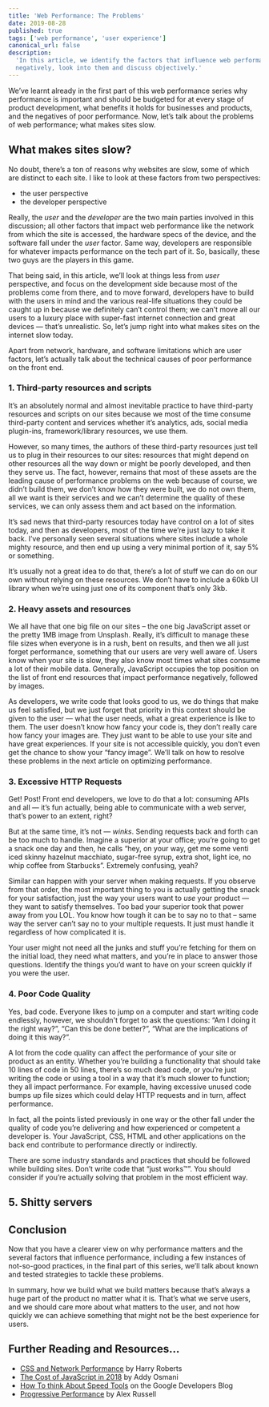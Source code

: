 ```yaml
---
title: 'Web Performance: The Problems'
date: 2019-08-28
published: true
tags: ['web performance', 'user experience']
canonical_url: false
description:
  'In this article, we identify the factors that influence web performance
  negatively, look into them and discuss objectively.'
---
```


We’ve learnt already in the first part of this web performance series why
performance is important and should be budgeted for at every stage of product
development, what benefits it holds for businesses and products, and the
negatives of poor performance. Now, let’s talk about the problems of web
performance; what makes sites slow.

## What makes sites slow?

No doubt, there’s a ton of reasons why websites are slow, some of which are
distinct to each site. I like to look at these factors from two perspectives:

- the user perspective
- the developer perspective

Really, the _user_ and the _developer_ are the two main parties involved in this
discussion; all other factors that impact web performance like the network from
which the site is accessed, the hardware specs of the device, and the software
fall under the _user_ factor. Same way, developers are responsible for whatever
impacts performance on the tech part of it. So, basically, these two guys are
the players in this game.

That being said, in this article, we’ll look at things less from _user_
perspective, and focus on the development side because most of the problems come
from there, and to move forward, developers have to build with the users in mind
and the various real-life situations they could be caught up in because we
definitely can’t control them; we can’t move all our users to a luxury place
with super-fast internet connection and great devices — that’s unrealistic. So,
let’s jump right into what makes sites on the internet slow today.

Apart from network, hardware, and software limitations which are user factors,
let’s actually talk about the technical causes of poor performance on the front
end.

### 1. Third-party resources and scripts

It’s an absolutely normal and almost inevitable practice to have third-party
resources and scripts on our sites because we most of the time consume
third-party content and services whether it’s analytics, ads, social media
plugin-ins, framework/library resources, we use them.

However, so many times, the authors of these third-party resources just tell us
to plug in their resources to our sites: resources that might depend on other
resources all the way down or might be poorly developed, and then they serve us.
The fact, however, remains that most of these assets are the leading cause of
performance problems on the web because of course, we didn’t build them, we
don’t know how they were built, we do not own them, all we want is their
services and we can’t determine the quality of these services, we can only
assess them and act based on the information.

It’s sad news that third-party resources today have control on a lot of sites
today, and then as developers, most of the time we’re just lazy to take it back.
I’ve personally seen several situations where sites include a whole mighty
resource, and then end up using a very minimal portion of it, say 5% or
something.

It’s usually not a great idea to do that, there’s a lot of stuff we can do on
our own without relying on these resources. We don’t have to include a 60kb UI
library when we’re using just one of its component that’s only 3kb.

### 2. Heavy assets and resources

We all have that one big file on our sites &ndash; the one big JavaScript asset
or the pretty 1MB image from Unsplash. Really, it’s difficult to manage these
file sizes when everyone is in a rush, bent on results, and then we all just
forget performance, something that our users are very well aware of. Users know
when your site is slow, they also know most times what sites consume a lot of
their mobile data. Generally, JavaScript occupies the top position on the list
of front end resources that impact performance negatively, followed by images.

As developers, we write code that looks good to us, we do things that make us
feel satisfied, but we just forget that priority in this context should be given
to the user — what the user needs, what a great experience is like to them. The
user doesn’t know how fancy your code is, they don’t really care how fancy your
images are. They just want to be able to use your site and have great
experiences. If your site is not accessible quickly, you don’t even get the
chance to show your “fancy image”. We’ll talk on how to resolve these problems
in the next article on optimizing performance.

### 3. Excessive HTTP Requests

Get! Post! Front end developers, we love to do that a lot: consuming APIs and
all — it’s fun actually, being able to communicate with a web server, that’s
power to an extent, right?

But at the same time, it’s not — _winks_. Sending requests back and forth can be
too much to handle. Imagine a superior at your office; you’re going to get a
snack one day and then, he calls “hey, on your way, get me some venti iced
skinny hazelnut macchiato, sugar-free syrup, extra shot, light ice, no whip
coffee from Starbucks”. Extremely confusing, yeah?

Similar can happen with your server when making requests. If you observe from
that order, the most important thing to you is actually getting the snack for
your satisfaction, just the way your users want to _use_ your product — they
want to satisfy themselves. Too bad your superior took that power away from you
LOL. You know how tough it can be to say no to that &ndash; same way the server
can’t say no to your multiple requests. It just must handle it regardless of how
complicated it is.

Your user might not need all the junks and stuff you’re fetching for them on the
initial load, they need what matters, and you’re in place to answer those
questions. Identify the things you’d want to have on your screen quickly if you
were the user.

### 4. Poor Code Quality

Yes, bad code. Everyone likes to jump on a computer and start writing code
endlessly, however, we shouldn't forget to ask the questions: “Am I doing it the
right way?”, “Can this be done better?”, “What are the implications of doing it
this way?”.

A lot from the code quality can affect the performance of your site or product
as an entity. Whether you’re building a functionality that should take 10 lines
of code in 50 lines, there’s so much dead code, or you’re just writing the code
or using a tool in a way that it’s much slower to function; they all impact
performance. For example, having excessive unused code bumps up file sizes which
could delay HTTP requests and in turn, affect performance.

In fact, all the points listed previously in one way or the other fall under the
quality of code you’re delivering and how experienced or competent a developer
is. Your JavaScript, CSS, HTML and other applications on the back end contribute
to performance directly or indirectly.

There are some industry standards and practices that should be followed while
building sites. Don’t write code that “just works™”. You should consider if
you’re actually solving that problem in the most efficient way.

## 5. Shitty servers

## Conclusion

Now that you have a clearer view on why performance matters and the several
factors that influence performance, including a few instances of not-so-good
practices, in the final part of this series, we’ll talk about known and tested
strategies to tackle these problems.

In summary, how we build what we build matters because that’s always a huge part
of the product no matter what it is. That’s what we serve users, and we should
care more about what matters to the user, and not how quickly we can achieve
something that might not be the best experience for users.

## Further Reading and Resources…

- [CSS and Network Performance](https://csswizardry.com/2018/11/css-and-network-performance/)
  by Harry Roberts
- [The Cost of JavaScript in 2018](https://medium.com/@addyosmani/the-cost-of-javascript-in-2018-7d8950fbb5d4)
  by Addy Osmani
- [How To think About Speed Tools](https://developers.google.com/web/fundamentals/performance/speed-tools/)
  on the Google Developers Blog
- [Progressive Performance](https://www.youtube.com/watch?v=4bZvq3nodf4) by Alex
  Russell
